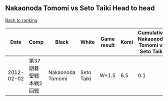 ## Nakaonoda Tomomi vs Seto Taiki Head to head

[Back to ranking](../../index.md)




| **Date** | **Comp** | **Black** | **White** | **Game result** | **Komi** | **Cumulative Nakaonoda Tomomi vs Seto Taiki** | **Nakaonoda Tomomi streak** | **Seto Taiki streak** | 
| --- | --- | --- | --- | --- | --- | --- | --- | --- |
| 2012-02-02 | 第37期碁聖戦本戦2回戦 | Nakaonoda Tomomi | Seto Taiki | W+1.5 | 6.5 | 0:1 | 0 | 1 |




